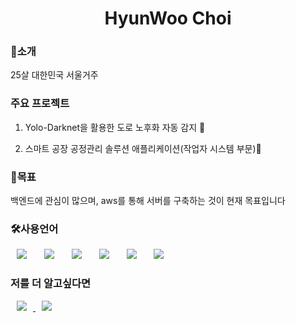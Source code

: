 <h1 align="center"> HyunWoo Choi</h1>

<h3>🦢소개</h3>
25살 대한민국 서울거주

<h3>주요 프로젝트</h3>

1. Yolo-Darknet을 활용한 도로 노후화 자동 감지 🚧      
              
2. 스마트 공장 공정관리 솔루션 애플리케이션(작업자 시스템 부문)📅

<h3>🤗목표</h3>
백엔드에 관심이 많으며, aws를 통해 서버를 구축하는 것이 현재 목표입니다

<h3>🛠사용언어</h3>
<div>
<img src="https://img.shields.io/badge/Java-007396?style=flat-square&logo=Java&logoColor=white" style="height : auto; margin-left : 10px; margin-right : 10px;"/></a>&nbsp;
<img src="https://img.shields.io/badge/SpringFramework-6DB33F?style=flat-square&logo=Spring&logoColor=white" style="height : auto; margin-left : 10px; margin-right : 10px;"/></a>&nbsp;
<img src="https://img.shields.io/badge/MySQL-4479A1?style=flat-square&logo=MySQL&logoColor=white" style="height : auto; margin-left : 10px; margin-right : 10px;"/></a>&nbsp;
<img src="https://img.shields.io/badge/HTML5-E34F26?style=flat-square&logo=HTML5&logoColor=white" style="height : auto; margin-left : 10px; margin-right : 10px;"/></a>&nbsp;
<img src="https://img.shields.io/badge/CSS3-1572B6?style=flat-square&logo=CSS3&logoColor=white" style="height : auto; margin-left : 10px; margin-right : 10px;"/></a>&nbsp;
<img src="https://img.shields.io/badge/JavaScript-F7DF1E?style=flat-square&logo=JavaScript&logoColor=white" style="height : auto; margin-left : 10px; margin-right : 10px;"/></a>&nbsp;
</div>

<h3>저를 더 알고싶다면</h3>
<a href="https://velog.io/@987412563">
    <img src="http://img.shields.io/badge/Tech Blog-00D182?style=flat&logo=Emby&logoColor=white&link=https://velog.io/@987412563"
        style="height : auto; margin-left : 10px; margin-right : 10px;"/>
</a>
<a href="https://i987412563i@gmail.com">
    <img src="http://img.shields.io/badge/Gmail-EA4335?style=flat&logo=Gmail&logoColor=white&link=https://i987412563i@gmail.com"
        style="height : auto; margin-left : 10px; margin-right : 10px;"/>
</a>
